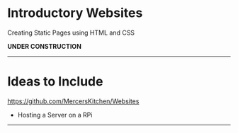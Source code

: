 # Introductory Websites
Creating Static Pages using HTML and CSS

**UNDER CONSTRUCTION**


---

# Ideas to Include

https://github.com/MercersKitchen/Websites
- Hosting a Server on a RPi


---
